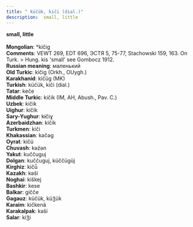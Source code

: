 ```yaml
---
title: " küčük, kiči (dial.)"
description:  small, little
---
```

<p data-pagefind-weight="0.5">
<strong> small, little</strong><br><br>
<strong>Mongolian</strong>:  *kičig<br>
<strong>Comments</strong>:  VEWT 269, EDT 696, ЭСТЯ 5, 75-77, Stachowski 159, 163. On Turk. > Hung. kis 'small' see Gombocz 1912.<br>
<strong>Russian meaning</strong>:  маленький<br>
<strong>Old Turkic</strong>:  kičig (Orkh., OUygh.)<br>
<strong>Karakhanid</strong>:  kičüg (MK)<br>
<strong>Turkish</strong>:  küčük, kiči (dial.)<br>
<strong>Tatar</strong>:  keče<br>
<strong>Middle Turkic</strong>:  kičik (IM, AH, Abush., Pav. C.)<br>
<strong>Uzbek</strong>:  kičik<br>
<strong>Uighur</strong>:  kičik<br>
<strong>Sary-Yughur</strong>:  kɨčiɣ<br>
<strong>Azerbaidzhan</strong>:  kičik<br>
<strong>Turkmen</strong>:  kiči<br>
<strong>Khakassian</strong>:  kǝčǝg<br>
<strong>Oyrat</strong>:  kičü<br>
<strong>Chuvash</strong>:  kǝźǝn<br>
<strong>Yakut</strong>:  kuččuguj<br>
<strong>Dolgan</strong>:  kuččuguj, küččügüj<br>
<strong>Kirghiz</strong>:  kičǖ<br>
<strong>Kazakh</strong>:  kǝši<br>
<strong>Noghai</strong>:  kiškej<br>
<strong>Bashkir</strong>:  kese<br>
<strong>Balkar</strong>:  gičče<br>
<strong>Gagauz</strong>:  küčük, küǯük<br>
<strong>Karaim</strong>:  kičkenä<br>
<strong>Karakalpak</strong>:  kǝši<br>
<strong>Salar</strong>:  kiǯi<br>

</p>
